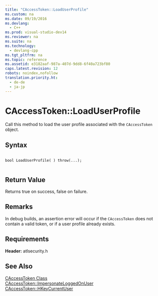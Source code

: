 ```yaml
---
title: "CAccessToken::LoadUserProfile"
ms.custom: na
ms.date: 09/19/2016
ms.devlang: 
  - C++
ms.prod: visual-studio-dev14
ms.reviewer: na
ms.suite: na
ms.technology: 
  - devlang-cpp
ms.tgt_pltfrm: na
ms.topic: reference
ms.assetid: e3182aaf-987a-407d-9dd8-6f40a723bf80
caps.latest.revision: 12
robots: noindex,nofollow
translation.priority.ht: 
  - de-de
  - ja-jp
---
```

# CAccessToken::LoadUserProfile
Call this method to load the user profile associated with the `CAccessToken` object.  
  
## Syntax  
  
```  
  
bool LoadUserProfile( ) throw(...);  
  
```  
  
## Return Value  
 Returns true on success, false on failure.  
  
## Remarks  
 In debug builds, an assertion error will occur if the `CAccessToken` does not contain a valid token, or if a user profile already exists.  
  
## Requirements  
 **Header:** atlsecurity.h  
  
## See Also  
 [CAccessToken Class](../vs140/CAccessToken-Class.md)   
 [CAccessToken::ImpersonateLoggedOnUser](../vs140/CAccessToken--ImpersonateLoggedOnUser.md)   
 [CAccessToken::HKeyCurrentUser](../vs140/CAccessToken--HKeyCurrentUser.md)